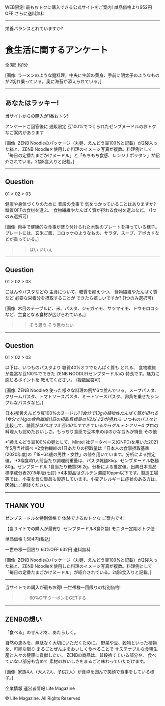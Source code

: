 
WEB限定!
最もおトクに購入できる公式サイトをご案内!
単品価格より952円OFF さらに送料無料

---

栄養バランスとれていますか?
# 食生活に関するアンケート
全3問 約1分

[画像: ラーメンのような麺料理。中央に生卵の黄身、手前に明太子のようなものが2切れ乗っている。奥に海苔が添えられている。]

---

## あなたはラッキー!
当サイトからの購入が1番おトク!

アンケートご回答後に
通販限定
豆100%でつくられたゼンブヌードルのおトクなご案内があります

[画像: ZENB Noodleのパッケージ（丸麺、えんどう豆100%と記載）が2袋入った箱と、ZENB Noodleを使用した料理のイメージ写真が複数。料理例として「毎日の定番たまごかけヌードル」と「もちもち食感、レンジナポリタン」が紹介されている。2袋8食入りと記載。]

---

## Question
01 > 02 > 03

健康や身体づくりのために
普段の食事で
気をつかっていることはありますか?
糖質OFFの食材を選ぶ、
食物繊維やたんぱく質が摂れる食材を選ぶなど。
(1つのみ選択可)

[画像: 両手で健康的な食事が盛り付けられた木製のプレートを持っている様子。プレートには、玄米ご飯、コロッケのようなもの、サラダ、スープ、アボカドなどが乗っている。]

>> はい
>> いいえ

---

## Question
01 > 02 > 03

ごはんやパスタなどの
主食について、糖質を抑えつつ、
食物繊維やたんぱく質など
必要な栄養分を摂取することが
できたら嬉しいですか?
(1つのみ選択可)

[画像: 木目のテーブルに、米、パスタ、ジャガイモ、サツマイモ、トウモロコシなど、主食となる食材が広げられている。]

>> そう思う
>> そう思わない

---

## Question
01 > 02 > 03

以下は、いつものパスタより
糖質40%オフでたんぱく質も
とれる、
食物繊維が豊富な豆100%でできた
ZENB NOODLE(ゼンブヌードル)の
特長です。魅力に感じるポイントを
教えてください。
(複数回答可)

[画像: ZENB Noodleを使った様々な料理の例が6つ並んでいる。スープパスタ、クリームパスタ、トマトソースパスタ、ミートソースパスタ、卵黄を乗せたシンプルなパスタなど。]

日本初!黄えんどう豆100%のヌードル*1
1食分で13gの植物性たんぱく質が摂れる
1食分で14gの食物繊維(1日の摂取目標量の1/2以上*2)が摂れる
いつものパスタと比較して、糖質が40%オフ*3
豆100%でできているからグルテンフリー*4
プロの料理人も認めたおいしさ。もっちり食感で豆本来のほのかな旨みが特長
その他

*1黄えんどう豆100%の麺として、Mintel 社データベース(GNPD)を用いた2021年5月当社調べ
*2食物繊維の1日あたりの摂取量は「日本人の食事摂取基準(2020年度)の「18~64歳の男性・女性」の値を用いています。分析による推定値。
*3喫食時1人前当たり調理前重量は、パスタ乾麺85g、ゼンブヌードル乾麺80g。ゼンブヌードル 1食当たり糖質36.2g。分析による推定値。出典日本食品標準成分表2015年版(七訂)
*4本製品はグルテン濃度10ppm以下です。製造工場等では、小麦を含む製品も製造しています。小麦アレルギーに症状のある方は、医師にご相談ください。

---

## THANK YOU
ゼンブヌードルを特別価格で
体験できるおトクな
ご案内です!

【当サイトでの購入が最安!】
ゼンブヌードル8食(2袋)
モニター定期オトク便

単品価格 1,584円(税込)

一世帯様一回限り
60%OFF
632円
送料無料

[画像: ZENB Noodleのパッケージ（丸麺、えんどう豆100%と記載）が2袋入った箱と、ZENB Noodleを使用した料理のイメージ写真が複数。料理例として「毎日の定番たまごかけヌードル」が紹介されている。2袋8食入りと記載。]

---

当サイトでの購入が最もお得!
一世帯様一回限りの特別価格!
>> 60%OFFクーポンをGETする

---

## ZENBの想い
「食べる」のぜんぶを、あたらしく。

自然の恵みを、無駄なく大切にいただくために。
野菜や豆、穀物といった植物を、可能な限り
まるごとぜんぶをおいしく食べることで
サステナブルな食糧生産と人々の健康に貢献したい。
ZENBの商品は、普段捨てている部分や、
食べていない部分も含めて
素材のおいしさをまるごと味わっていただけます。

[画像: 家族4人（大人2人、子供2人）が食卓を囲んで笑顔で食事をしている様子。]

企業情報
運営者情報
Life Magazine

© Life Magazine. All Rights Reserved